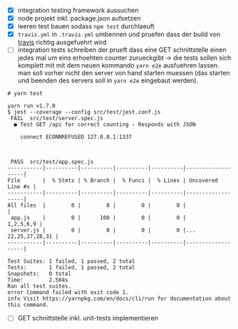 - [x] integration testing framework aussuchen
- [x] node projekt inkl. package.json aufsetzen
- [x] leeren test bauen sodass `npm test` durchlaeuft
- [x] `travis.yml` in `.travis.yml` umbennen und pruefen dass der build von [travis](https://travis-ci.org/bahrmichael/node-js-example-app) richtig ausgefuehrt wird
- [ ] integration tests schreiben der prueft dass eine GET schnittstelle einen jedes mal um eins erhoehten counter zurueckgibt -> die tests sollen sich komplett mit mit dem neuen kommando `yarn e2e` ausfuehren lassen. man soll vorher nicht den server von hand starten muessen (das starten und beenden des servers soll in `yarn e2e` eingebaut werden). 

```
# yarn test

yarn run v1.7.0
$ jest --coverage --config src/test/jest.conf.js
 FAIL  src/test/server.spec.js
  ● Test GET /api for correct counting › Responds with JSON

    connect ECONNREFUSED 127.0.0.1:1337



 PASS  src/test/app.spec.js
-----------|----------|----------|----------|----------|-------------------|
File       |  % Stmts | % Branch |  % Funcs |  % Lines | Uncovered Line #s |
-----------|----------|----------|----------|----------|-------------------|
All files  |        0 |        0 |        0 |        0 |                   |
 app.js    |        0 |      100 |        0 |        0 |         1,2,5,6,9 |
 server.js |        0 |        0 |        0 |        0 |... 22,25,27,28,31 |
-----------|----------|----------|----------|----------|-------------------|

Test Suites: 1 failed, 1 passed, 2 total
Tests:       1 failed, 1 passed, 2 total
Snapshots:   0 total
Time:        2.584s
Ran all test suites.
error Command failed with exit code 1.
info Visit https://yarnpkg.com/en/docs/cli/run for documentation about this command.
```

- [ ] GET schnittstelle inkl. unit-tests implementieren
